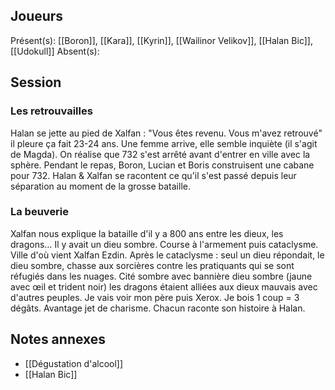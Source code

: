 ## Joueurs
Présent(s): [[Boron]], [[Kara]], [[Kyrin]], [[Wailinor Velikov]], [[Halan Bic]], [[Udokull]]
Absent(s): 

## Session

### Les retrouvailles
Halan se jette au pied de Xalfan : "Vous êtes revenu. Vous m'avez retrouvé" il pleure ça fait 23-24 ans. Une femme arrive, elle semble inquiète (il s'agit de Magda). On réalise que 732 s'est arrêté avant d'entrer en ville avec la sphère.
Pendant le repas, Boron, Lucian et Boris construisent une cabane pour 732.
Halan & Xalfan se racontent ce qu'il s'est passé depuis leur séparation au moment de la grosse bataille.
### La beuverie
Xalfan nous explique la bataille d'il y a 800 ans entre les dieux, les dragons… Il y avait un dieu sombre. Course à l'armement puis cataclysme.
Ville d'où vient Xalfan Ezdin.
Après le cataclysme : seul un dieu répondait, le dieu sombre, chasse aux sorcières contre les pratiquants qui se sont réfugiés dans les nuages. Cité sombre avec bannière dieu sombre (jaune avec œil et trident noir)
les dragons étaient alliées aux dieux mauvais avec d'autres peuples.
Je vais voir mon père puis Xerox.
Je bois 1 coup = 3 dégâts.
Avantage jet de charisme.
Chacun raconte son histoire à Halan.

## Notes annexes
- [[Dégustation d'alcool]]
- [[Halan Bic]]